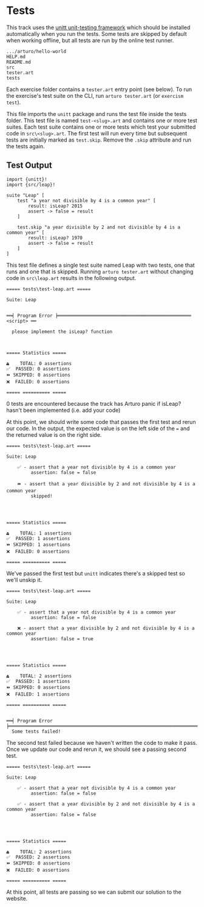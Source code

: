 # Tests

This track uses the [unitt unit-testing framework][unitt] which should be installed automatically when you run the tests.
Some tests are skipped by default when working offline, but all tests are run by the online test runner.

```
.../arturo/hello-world
HELP.md
README.md
src
tester.art
tests
```

Each exercise folder contains a `tester.art` entry point (see below).
To run the exercise's test suite on the CLI, run `arturo tester.art` (or `exercism test`).

This file imports the `unitt` package and runs the test file inside the tests folder.
This test file is named `test-<slug>.art` and contains one or more test suites.
Each test suite contains one or more tests which test your submitted code in `src\<slug>.art`.
The first test will run every time but subsequent tests are initially marked as `test.skip`.
Remove the `.skip` attribute and run the tests again.


## Test Output

```arturo
import {unitt}!
import {src/leap}!

suite "Leap" [
    test "a year not divisible by 4 is a common year" [
        result: isLeap? 2015
        assert -> false = result
    ]

    test.skip "a year divisible by 2 and not divisible by 4 is a common year" [
        result: isLeap? 1970
        assert -> false = result
    ]
]
```

This test file defines a single test suite named Leap with two tests, one that runs and one that is skipped.
Running `arturo tester.art` without changing code in `src\leap.art` results in the following output.

```plaintext
===== tests\test-leap.art =====

Suite: Leap 


══╡ Program Error ╞═════════════════════════════════════════════════ <script> ══

  please implement the isLeap? function



===== Statistics =====

⏏️    TOTAL: 0 assertions
✅  PASSED: 0 assertions
⏩ SKIPPED: 0 assertions
❌  FAILED: 0 assertions

===== ========== =====
```

0 tests are encountered because the track has Arturo panic if isLeap? hasn't been implemented (i.e. add your code)

At this point, we should write some code that passes the first test and rerun our code.
In the output, the expected value is on the left side of the `=` and the returned value is on the right side.

```plaintext
===== tests\test-leap.art =====

Suite: Leap

    ✅ - assert that a year not divisible by 4 is a common year
         assertion: false = false

    ⏩ - assert that a year divisible by 2 and not divisible by 4 is a common year 
         skipped!




===== Statistics =====

⏏️    TOTAL: 1 assertions
✅  PASSED: 1 assertions
⏩ SKIPPED: 1 assertions
❌  FAILED: 0 assertions

===== ========== =====
```

We've passed the first test but `unitt` indicates there's a skipped test so we'll unskip it.

```
===== tests\test-leap.art =====

Suite: Leap 

    ✅ - assert that a year not divisible by 4 is a common year
         assertion: false = false

    ❌ - assert that a year divisible by 2 and not divisible by 4 is a common year
         assertion: false = true




===== Statistics =====

⏏️    TOTAL: 2 assertions
✅  PASSED: 1 assertions
⏩ SKIPPED: 0 assertions
❌  FAILED: 1 assertions

===== ========== =====


══╡ Program Error ╞══════════════════════════════════════════════════════════════════════════════════════════════════════════════════════════
  Some tests failed!
```

The second test failed because we haven't written the code to make it pass.
Once we update our code and rerun it, we should see a passing second test.

```plaintext
===== tests\test-leap.art =====

Suite: Leap 

    ✅ - assert that a year not divisible by 4 is a common year
         assertion: false = false

    ✅ - assert that a year divisible by 2 and not divisible by 4 is a common year
         assertion: false = false




===== Statistics =====

⏏️    TOTAL: 2 assertions
✅  PASSED: 2 assertions
⏩ SKIPPED: 0 assertions
❌  FAILED: 0 assertions

===== ========== =====
```

At this point, all tests are passing so we can submit our solution to the website.

[unitt]: [https://unitt.pkgr.art/]

